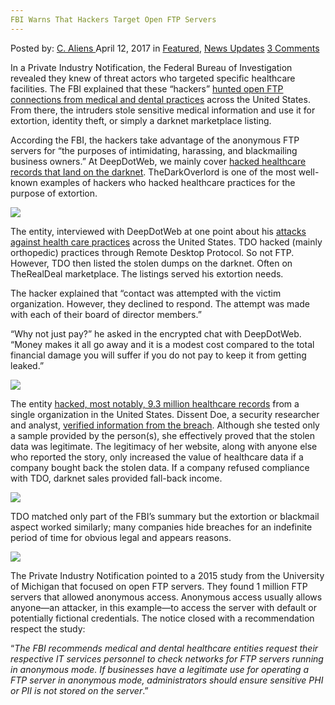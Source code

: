 ```yaml
---
FBI Warns That Hackers Target Open FTP Servers
---
```

<article class="post-listing post-19138 post type-post status-publish format-standard has-post-thumbnail hentry  tag-fbi tag-ftp tag-hackers tag-open tag-servers tag-target tag-warns">
    <div class="post-inner">
        <span>Posted by: <a href="https://www.deepdotweb.com/author/caliens/" title="">C. Aliens </a></span>
    <span>April 12, 2017</span>
    <span>in <a href="https://www.deepdotweb.com/category/deepdot-news/" rel="category tag">Featured</a>, <a href="https://www.deepdotweb.com/category/news-updates/" rel="category tag">News Updates</a></span>
    <span><a href="https://www.deepdotweb.com/2017/04/12/fbi-warns-hackers-target-open-ftp-servers/#comments">3 Comments</a></span>
    </p>
    <div class="clear"></div>
    <div class="entry">
    <p>In a Private Industry Notification, the Federal Bureau of Investigation revealed they knew of threat actors who targeted specific healthcare facilities. The FBI explained that these “hackers” <a href="https://www.scribd.com/document/343248057/FBI-PHI-FTP">hunted open FTP connections from medical and dental practices</a> across the United States. From there, the intruders stole sensitive medical information and use it for extortion, identity theft, or simply a darknet marketplace listing.</p>
    <p>According the FBI, the hackers take advantage of the anonymous FTP servers for &#8220;the purposes of intimidating, harassing, and blackmailing business owners.&#8221; At DeepDotWeb, we mainly cover <a href="https://www.deepdotweb.com/2017/03/30/76-healthcare-organizations-hacked-info-sold-darknet/">hacked healthcare records that Iand on the darknet</a>. TheDarkOverlord is one of the most well-known examples of hackers who hacked healthcare practices for the purpose of extortion.</p>
    <p><img class="wp-image-19146 aligncenter" src="/imgs/2017/04/word-image-39.png" srcset="/imgs/2017/04/word-image-39.png 1070w, /imgs/2017/04/word-image-39-300x110.png 300w, /imgs/2017/04/word-image-39-1024x374.png 1024w" sizes="(max-width: 1070px) 100vw, 1070px" /></p>
    <p>The entity, interviewed with DeepDotWeb at one point about his <a href="https://www.deepdotweb.com/2016/06/26/655000-healthcare-records-patients-being-sold/">attacks against health care practices</a> across the United States. TDO hacked (mainly orthopedic) practices through Remote Desktop Protocol. So not FTP. However, TDO then listed the stolen dumps on the darknet. Often on TheRealDeal marketplace. The listings served his extortion needs.</p>
    <p>The hacker explained that &#8220;contact was attempted with the victim organization. However, they declined to respond. The attempt was made with each of their board of director members.”</p>
    <p>&#8220;Why not just pay?” he asked in the encrypted chat with DeepDotWeb. &#8220;Money makes it all go away and it is a modest cost compared to the total financial damage you will suffer if you do not pay to keep it from getting leaked.”</p>
    <p><img class="wp-image-19147 aligncenter" src="/imgs/2017/04/word-image-40.png" srcset="/imgs/2017/04/word-image-40.png 1198w, /imgs/2017/04/word-image-40-300x124.png 300w, /imgs/2017/04/word-image-40-1024x422.png 1024w" sizes="(max-width: 1198px) 100vw, 1198px" /></p>
    <p>The entity <a href="https://www.deepdotweb.com/2016/06/28/now-9300000-healthcare-insurance-database-sold/">hacked, most notably, 9.3 million healthcare records</a> from a single organization in the United States. Dissent Doe, a security researcher and analyst, <a href="https://www.databreaches.net/lording-it-over-the-healthcare-sector-health-insurer-database-with-9-3m-entries-up-for-sale/">verified information from the breach</a>. Although she tested only a sample provided by the person(s), she effectively proved that the stolen data was legitimate. The legitimacy of her website, along with anyone else who reported the story, only increased the value of healthcare data if a company bought back the stolen data. If a company refused compliance with TDO, darknet sales provided fall-back income.</p>
    <p><img class="wp-image-19148 aligncenter" src="/imgs/2017/04/word-image-41.png" srcset="/imgs/2017/04/word-image-41.png 1189w, /imgs/2017/04/word-image-41-300x128.png 300w, /imgs/2017/04/word-image-41-1024x437.png 1024w" sizes="(max-width: 1189px) 100vw, 1189px" /></p>
    <p>TDO matched only part of the FBI’s summary but the extortion or blackmail aspect worked similarly; many companies hide breaches for an indefinite period of time for obvious legal and appears reasons.</p>
    <p><img class="wp-image-19149 aligncenter" src="/imgs/2017/04/word-image-42.png" srcset="/imgs/2017/04/word-image-42.png 629w, /imgs/2017/04/word-image-42-300x43.png 300w" sizes="(max-width: 629px) 100vw, 629px" /></p>
    <p>The Private Industry Notification pointed to a 2015 study from the University of Michigan that focused on open FTP servers. They found 1 million FTP servers that allowed anonymous access. Anonymous access usually allows anyone—an attacker, in this example—to access the server with default or potentially fictional credentials. The notice closed with a recommendation respect the study:</p>
    <p>“<em>The FBI recommends medical and dental healthcare entities request their respective IT services personnel to check networks for FTP servers running in anonymous mode. If businesses have a legitimate use for operating a FTP server in anonymous mode, administrators should ensure sensitive PHI or PII is not stored on the server</em>.”</p>
    </div>
    <span style="display:none"><a href="https://www.deepdotweb.com/tag/fbi/" rel="tag">fbi</a> <a href="https://www.deepdotweb.com/tag/ftp/" rel="tag">ftp</a> <a href="https://www.deepdotweb.com/tag/hackers/" rel="tag">hackers</a> <a href="https://www.deepdotweb.com/tag/open/" rel="tag">open</a> <a href="https://www.deepdotweb.com/tag/servers/" rel="tag">servers</a> <a href="https://www.deepdotweb.com/tag/target/" rel="tag">target</a> <a href="https://www.deepdotweb.com/tag/warns/" rel="tag">warns</a></span> <span style="display:none" class="updated">2017-04-12</span>
    <div style="display:none" class="vcard author" itemprop="author" itemscope itemtype="http://schema.org/Person"><strong class="fn" itemprop="name"><a href="https://www.deepdotweb.com/author/caliens/" title="Posts by C. Aliens" rel="author">C. Aliens</a></strong></div>
    </div>
</article>

